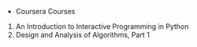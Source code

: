* Coursera Courses

1. An Introduction to Interactive Programming in Python
2. Design and Analysis of Algorithms, Part 1